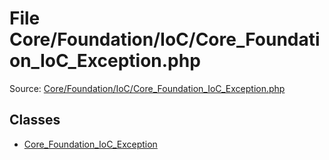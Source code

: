 File Core/Foundation/IoC/Core_Foundation_IoC_Exception.php
=========

Source: [Core/Foundation/IoC/Core_Foundation_IoC_Exception.php](https://github.com/PrestaShop/PrestaShop/blob/1.6.1.2/Core/Foundation/IoC/Core_Foundation_IoC_Exception.php)


Classes
-------

* [Core_Foundation_IoC_Exception](class.Core_Foundation_IoC_Exception.md)

